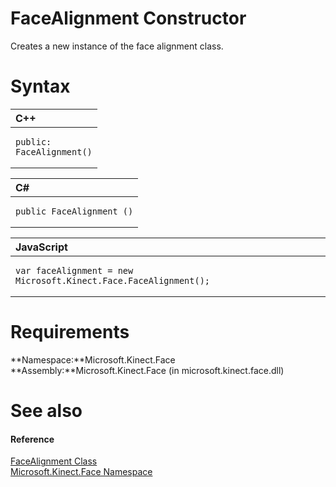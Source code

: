 FaceAlignment Constructor  
=========================  

Creates a new instance of the face alignment class. <span id="syntaxSection"></span>

Syntax  
======  

<table>
<colgroup>
<col width="100%" />
</colgroup>
<thead>
<tr class="header">
<th align="left">C++</th>
</tr>
</thead>
<tbody>
<tr class="odd">
<td align="left"><pre><code>public:  
FaceAlignment()</code></pre></td>
</tr>
</tbody>
</table>

<table>
<colgroup>
<col width="100%" />
</colgroup>
<thead>
<tr class="header">
<th align="left">C#</th>
</tr>
</thead>
<tbody>
<tr class="odd">
<td align="left"><pre><code>public FaceAlignment ()</code></pre></td>
</tr>
</tbody>
</table>

<table>
<colgroup>
<col width="100%" />
</colgroup>
<thead>
<tr class="header">
<th align="left">JavaScript</th>
</tr>
</thead>
<tbody>
<tr class="odd">
<td align="left"><pre><code>var faceAlignment = new Microsoft.Kinect.Face.FaceAlignment();</code></pre></td>
</tr>
</tbody>
</table>

<span id="requirements"></span>

Requirements  
============  

**Namespace:**Microsoft.Kinect.Face  
**Assembly:**Microsoft.Kinect.Face (in microsoft.kinect.face.dll)  

<span id="ID4EV"></span>

See also  
========  

<span id="ID4EX"></span>
#### Reference  

[FaceAlignment Class](../FaceAlignment_Class.md)  
 [Microsoft.Kinect.Face Namespace](../../Kinect.Face.md)  



<!--Please do not edit the data in the comment block below.-->
<!--
TOCTitle : FaceAlignment Constructor
RLTitle : FaceAlignment Constructor
KeywordK : FaceAlignment class, constructor
KeywordK : FaceAlignment.FaceAlignment constructor
KeywordF : Microsoft.Kinect.Face.FaceAlignment.#ctor
KeywordF : Microsoft.Kinect.Face.FaceAlignment.FaceAlignment
KeywordF : Microsoft.Kinect.Face.FaceAlignment.New
KeywordF : Microsoft.Kinect.Face.FaceAlignment.#ctor
KeywordF : FaceAlignment.FaceAlignment
KeywordF : FaceAlignment.New
KeywordA : M:Microsoft.Kinect.Face.FaceAlignment.#ctor
AssetID : M:Microsoft.Kinect.Face.FaceAlignment.#ctor
Locale : en-us
CommunityContent : 1
APIType : Managed
APILocation : microsoft.kinect.face.dll
APIName : Microsoft.Kinect.Face.FaceAlignment
TargetOS : Windows
TopicType : kbSyntax
DevLang : VB
DevLang : CSharp
DevLang : JavaScript
DevLang : C++
DocSet : K4Wv2
ProjType : K4Wv2Proj
Technology : Kinect for Windows
Product : Kinect for Windows SDK v2
productversion : 20
-->
